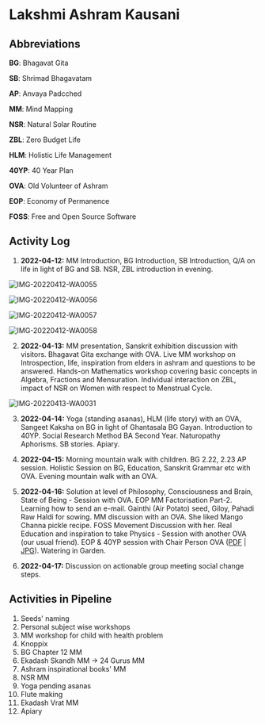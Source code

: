 # Lakshmi Ashram Kausani

## Abbreviations

**BG**: Bhagavat Gita

**SB**: Shrimad Bhagavatam

**AP**: Anvaya Padcched

**MM**: Mind Mapping

**NSR**: Natural Solar Routine

**ZBL**: Zero Budget Life

**HLM**: Holistic Life Management

**40YP**: 40 Year Plan

**OVA**: Old Volunteer of Ashram

**EOP**: Economy of Permanence

**FOSS**: Free and Open Source Software

## Activity Log

1. **2022-04-12:** MM Introduction, BG Introduction, SB Introduction, Q/A on life in light of BG and SB. NSR, ZBL introduction in evening. 

![IMG-20220412-WA0055](IMG-20220412-WA0055.jpg)

![IMG-20220412-WA0056](IMG-20220412-WA0056.jpg)

![IMG-20220412-WA0057](IMG-20220412-WA0057.jpg)

![IMG-20220412-WA0058](IMG-20220412-WA0058.jpg)

2. **2022-04-13:** MM presentation, Sanskrit exhibition discussion with visitors. Bhagavat Gita exchange with OVA. Live MM workshop on Introspection, life, inspiration from elders in ashram and questions to be answered. Hands-on Mathematics workshop covering basic concepts in Algebra, Fractions and Mensuration. Individual interaction on ZBL, impact of NSR on Women with respect to Menstrual Cycle. 

![IMG-20220413-WA0031](IMG-20220413-WA0031.jpg)

3. **2022-04-14:** Yoga (standing asanas), HLM (life story) with an OVA, Sangeet Kaksha on BG in light of Ghantasala BG Gayan. Introduction to 40YP. Social Research Method BA Second Year. Naturopathy Aphorisms. SB stories. Apiary. 

4. **2022-04-15:** Morning mountain walk with children. BG 2.22, 2.23 AP session. Holistic Session on BG, Education, Sanskrit Grammar etc with OVA. Evening mountain walk with an OVA. 

5. **2022-04-16:** Solution at level of Philosophy, Consciousness and Brain, State of Being - Session with OVA. EOP MM Factorisation Part-2. Learning how to send an e-mail. Gainthi (Air Potato) seed, Giloy, Pahadi Raw Haldi for sowing. MM discussion with an OVA. She liked Mango Channa pickle recipe. FOSS Movement Discussion with her. Real Education and inspiration to take Physics - Session with another OVA (our usual friend). EOP & 40YP session with Chair Person OVA ([PDF](radhadidi-kantididi-eop-40yp-successfulexamples-2022-04-16.pdf) | [JPG](radhadidi-kantididi-eop-40yp-successfulexamples-2022-04-16.jpg)). Watering in Garden. 

6. **2022-04-17:** Discussion on actionable group meeting social change steps. 

## Activities in Pipeline

1. Seeds' naming
2. Personal subject wise workshops
3. MM workshop for child with health problem
4. Knoppix
5. BG Chapter 12 MM 
6. Ekadash Skandh MM -> 24 Gurus MM
7. Ashram inspirational books' MM 
8. NSR MM 
9. Yoga pending asanas 
10. Flute making
11. Ekadash Vrat MM 
12. Apiary 

